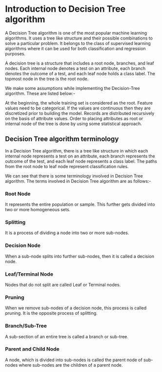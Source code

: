 # Introduction to Decision Tree algorithm
A Decision Tree algorithm is one of the most popular machine learning algorithms. It uses a tree like structure and their possible combinations to solve a particular problem. It belongs to the class of supervised learning algorithms where it can be used for both classification and regression purposes.

A decision tree is a structure that includes a root node, branches, and leaf nodes. Each internal node denotes a test on an attribute, each branch denotes the outcome of a test, and each leaf node holds a class label. The topmost node in the tree is the root node.

We make some assumptions while implementing the Decision-Tree algorithm. These are listed below:-

At the beginning, the whole training set is considered as the root.
Feature values need to be categorical. If the values are continuous then they are discretized prior to building the model.
Records are distributed recursively on the basis of attribute values.
Order to placing attributes as root or internal node of the tree is done by using some statistical approach.

## Decision Tree algorithm terminology 
In a Decision Tree algorithm, there is a tree like structure in which each internal node represents a test on an attribute, each branch represents the outcome of the test, and each leaf node represents a class label. The paths from the root node to leaf node represent classification rules.

We can see that there is some terminology involved in Decision Tree algorithm. The terms involved in Decision Tree algorithm are as follows:-

### Root Node
It represents the entire population or sample. This further gets divided into two or more homogeneous sets.
### Splitting
It is a process of dividing a node into two or more sub-nodes.
### Decision Node
When a sub-node splits into further sub-nodes, then it is called a decision node.
### Leaf/Terminal Node
Nodes that do not split are called Leaf or Terminal nodes.
### Pruning
When we remove sub-nodes of a decision node, this process is called pruning. It is the opposite process of splitting.
### Branch/Sub-Tree
A sub-section of an entire tree is called a branch or sub-tree.
### Parent and Child Node
A node, which is divided into sub-nodes is called the parent node of sub-nodes where sub-nodes are the children of a parent node.
